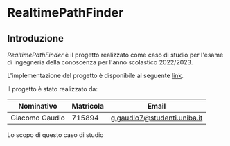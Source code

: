# RealtimePathFinder

## Introduzione

*RealtimePathFinder* è il progetto realizzato come caso di studio per l'esame
di ingegneria della conoscenza per l'anno scolastico 2022/2023.

L'implementazione del progetto è disponibile al seguente [link](https://github.com/ThePino/RealTimePathfinder).

Il progetto è stato realizzato da:

| Nominativo     | Matricola | Email                       |
|----------------|-----------|-----------------------------|
| Giacomo Gaudio | 715894    | g.gaudio7@studenti.uniba.it |

Lo scopo di questo caso di studio 